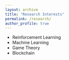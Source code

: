 ```yaml
---
layout: archive
title: "Research Interests"
permalink: /research/
author_profile: true
---
```


- Reinforcement Learning
- Machine Learning
- Game Theory
- Blockchain
